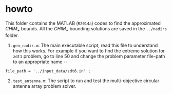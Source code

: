 howto
======

This folder contains the MATLAB (`R2014a`) codes to find the approximated *CHIM<sub>+<sub>* bounds.
All the *CHIM<sub>+<sub>* bounding solutions are saved in the `../nadirs` folder.

1. `gen_nadir.m`: The main executable script, read this file to understand how this works. For example if you want to find the extreme solution for `zdt1` problem, go to line 50 and change the problem parameter file-path to an appropriate name --

```matalb
file_path = '../input_data/zdt6.in' ;
```

2. `test_antenna.m`: The script to run and test the multi-objective circular antenna array problem solver.
